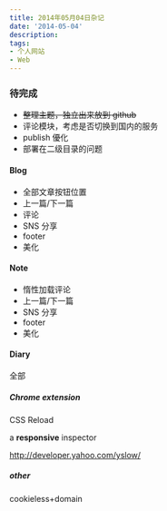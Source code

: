 ```yaml
---
title: 2014年05月04日杂记
date: '2014-05-04'
description:
tags:
- 个人网站
- Web
---
```



### 待完成

- <del>整理主题，独立出来放到 github</del>
- 评论模块，考虑是否切换到国内的服务
- publish 優化
- 部署在二级目录的问题

#### Blog

- 全部文章按钮位置
- 上一篇/下一篇
- 评论
- SNS 分享
- footer
- 美化

#### Note

- 惰性加载评论
- 上一篇/下一篇
- SNS 分享
- footer
- 美化

#### Diary

全部


##### Chrome extension

CSS Reload

a **responsive** inspector

http://developer.yahoo.com/yslow/

##### other

cookieless+domain
